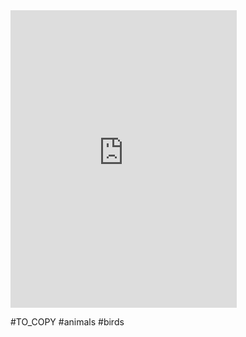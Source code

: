 <iframe src="https://www.facebook.com/plugins/video.php?height=476&href=https%3A%2F%2Fwww.facebook.com%2FKidsPlanet.K4%2Fvideos%2F1627809987739300%2F&show_text=false&width=362&t=0" width="362" height="476" style="border:none;overflow:hidden" scrolling="no" frameborder="0" allowfullscreen="true" allow="autoplay; clipboard-write; encrypted-media; picture-in-picture; web-share" allowFullScreen="true"></iframe>

#TO_COPY #animals #birds 